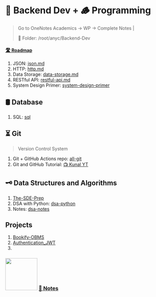 # 🎒 Backend Dev + 🪵 Programming
> Go to OneNotes Academics -> WP -> Complete Notes | 
> 
> 📂 Folder: /root/anyc/Backend-Dev

#### [🛣️ Roadmap](https://roadmap.sh/backend)

1. JSON: [json.md](json.md)
2. HTTP: [http.md](http.md)
3. Data Storage: [data-storage.md](data-storage.md)
4. RESTful API: [restful-api.md](restful-api.md)
5. System Design Primer: [system-design-primer](https://github.com/donnemartin/system-design-primer)


## 🛢️ Database
1. SQL: [sql](https://github.com/Ayon-SSP/sql)

## ⏳ Git
> Version Control System
1. Git + GitHub Actions repo: [all-git](https://github.com/Ayon-SSP/all-git)
2. Git and GitHub Tutorial: [📺 Kunal YT](https://youtu.be/apGV9Kg7ics?si=IQoW1853RLllptyT)


## 🗝️ Data Structures and Algorithms
1. [The-SDE-Prep](https://github.com/Ayon-SSP/The-SDE-Prep)
2. DSA with Python: [dsa-python](https://github.com/Ayon-SSP/Learning_python/tree/master/3%5D_DS_Algo)
3. Notes: [dsa-notes](https://github.com/Ayon-SSP/Learning_python/blob/master/3%5D_DS_Algo/Topices/index.md)





## Projects
1. [Bookify-OBMS](https://github.com/Ayon-SSP/Bookify-OBMS)
2. [Authentication_JWT](https://github.com/Ayon-SSP/Authentication_JWT)
3. 


<h3>
    <img src="https://github.com/Ayon-SSP/Ayon-SSP/assets/80549753/982f4906-c0bb-4691-9ae3-9bbc2c3e4a26" width="100">
    <a href='https://github.com/Ayon-SSP/Mastek-Notes' target="_blank">📑 Notes</a>
</h3>

